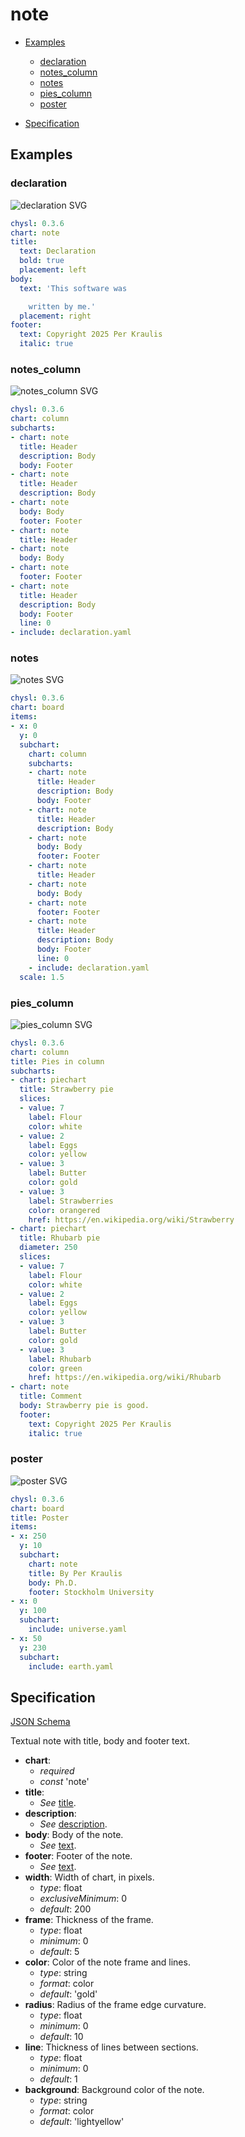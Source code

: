 # note

- [Examples](#examples)
  - [declaration](#declaration)
  - [notes_column](#notes_column)
  - [notes](#notes)
  - [pies_column](#pies_column)
  - [poster](#poster)

- [Specification](#specification)

## Examples

### declaration

![declaration SVG](declaration.svg)

```yaml
chysl: 0.3.6
chart: note
title:
  text: Declaration
  bold: true
  placement: left
body:
  text: 'This software was

    written by me.'
  placement: right
footer:
  text: Copyright 2025 Per Kraulis
  italic: true
```
### notes_column

![notes_column SVG](notes_column.svg)

```yaml
chysl: 0.3.6
chart: column
subcharts:
- chart: note
  title: Header
  description: Body
  body: Footer
- chart: note
  title: Header
  description: Body
- chart: note
  body: Body
  footer: Footer
- chart: note
  title: Header
- chart: note
  body: Body
- chart: note
  footer: Footer
- chart: note
  title: Header
  description: Body
  body: Footer
  line: 0
- include: declaration.yaml
```
### notes

![notes SVG](notes.svg)

```yaml
chysl: 0.3.6
chart: board
items:
- x: 0
  y: 0
  subchart:
    chart: column
    subcharts:
    - chart: note
      title: Header
      description: Body
      body: Footer
    - chart: note
      title: Header
      description: Body
    - chart: note
      body: Body
      footer: Footer
    - chart: note
      title: Header
    - chart: note
      body: Body
    - chart: note
      footer: Footer
    - chart: note
      title: Header
      description: Body
      body: Footer
      line: 0
    - include: declaration.yaml
  scale: 1.5
```
### pies_column

![pies_column SVG](pies_column.svg)

```yaml
chysl: 0.3.6
chart: column
title: Pies in column
subcharts:
- chart: piechart
  title: Strawberry pie
  slices:
  - value: 7
    label: Flour
    color: white
  - value: 2
    label: Eggs
    color: yellow
  - value: 3
    label: Butter
    color: gold
  - value: 3
    label: Strawberries
    color: orangered
    href: https://en.wikipedia.org/wiki/Strawberry
- chart: piechart
  title: Rhubarb pie
  diameter: 250
  slices:
  - value: 7
    label: Flour
    color: white
  - value: 2
    label: Eggs
    color: yellow
  - value: 3
    label: Butter
    color: gold
  - value: 3
    label: Rhubarb
    color: green
    href: https://en.wikipedia.org/wiki/Rhubarb
- chart: note
  title: Comment
  body: Strawberry pie is good.
  footer:
    text: Copyright 2025 Per Kraulis
    italic: true
```
### poster

![poster SVG](poster.svg)

```yaml
chysl: 0.3.6
chart: board
title: Poster
items:
- x: 250
  y: 10
  subchart:
    chart: note
    title: By Per Kraulis
    body: Ph.D.
    footer: Stockholm University
- x: 0
  y: 100
  subchart:
    include: universe.yaml
- x: 50
  y: 230
  subchart:
    include: earth.yaml
```
## Specification

[JSON Schema](note.md)

Textual note with title, body and footer text.

- **chart**:
  - *required*
  - *const* 'note'
- **title**:
  - *See* [title](schema_defs.md#title).
- **description**:
  - *See* [description](schema_defs.md#description).
- **body**: Body of the note.
  - *See* [text](schema_defs.md#text).
- **footer**: Footer of the note.
  - *See* [text](schema_defs.md#text).
- **width**: Width of chart, in pixels.
  - *type*: float
  - *exclusiveMinimum*: 0
  - *default*: 200
- **frame**: Thickness of the frame.
  - *type*: float
  - *minimum*: 0
  - *default*: 5
- **color**: Color of the note frame and lines.
  - *type*: string
  - *format*: color
  - *default*: 'gold'
- **radius**: Radius of the frame edge curvature.
  - *type*: float
  - *minimum*: 0
  - *default*: 10
- **line**: Thickness of lines between sections.
  - *type*: float
  - *minimum*: 0
  - *default*: 1
- **background**: Background color of the note.
  - *type*: string
  - *format*: color
  - *default*: 'lightyellow'

